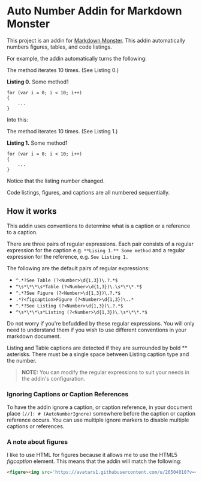 # Auto Number Addin for Markdown Monster
This project is an addin for [Markdown Monster](https://markdownmonster.west-wind.com/). 
This addin automatically numbers figures, tables, and code listings.

For example, the addin automatically turns the following:

The method iterates 10 times. (See Listing 0.)

**Listing 0.** Some method1
```
for (var i = 0; i < 10; i++)
{
	...
}
```

Into this:

The method iterates 10 times. (See Listing 1.)

**Listing 1.** Some method1
```
for (var i = 0; i < 10; i++)
{
	...
}
```

Notice that the listing number changed.

Code listings, figures, and captions are all numbered sequentially.

## How it works
This addin uses conventions to determine what is a caption or a reference to a caption.

There are three pairs of regular expressions. Each pair consists of a regular expression for the caption e.g. ```**Lising 1.** Some method``` and a regular expression for the reference, e.g. ```See Listing 1.```

The following are the default pairs of regular expressions:
* ```^.*?See Table (?<Number>\d{1,3})\.?.*$```
* ```^\s*\*\*\s*Table (?<Number>\d{1,3})\.\s*\*\*.*$```
* ```^.*?See Figure (?<Number>\d{1,3})\.?.*$```
* ```.*?<figcaption>Figure (?<Number>\d{1,3})\..*```
* ```^.*?See Listing (?<Number>\d{1,3})\.?.*$```
* ```^\s*\*\*\s*Listing (?<Number>\d{1,3})\.\s*\*\*.*$```

Do not worry if you're befuddled by these regular expressions. You will only need to understand them if you wish to use different conventions in your markdown document.

Listing and Table captions are detected if they are surrounded by bold \** asterisks. There must be a single space between Listing caption type and the number.

> **NOTE:** You can modify the regular expressions to suit your needs in the addin's configuration.

### Ignoring Captions or Caption References
To have the addin ignore a caption, or caption reference, in your document place ```[//]: # (AutoNumberIgnore)``` somewhere before the caption or caption reference occurs. You can use multiple ignore markers to disable multiple captions or references.

### A note about figures
I like to use HTML for figures because it allows me to use the HTML5 *figcaption* element. This means that the addin will match the following:

```html
<figure><img src='https://avatars1.githubusercontent.com/u/26504010?v=4&s=200'><figcaption>Codon Framework</figcaption></figure>
```

